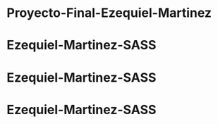 # Proyecto-Final-Ezequiel-Martinez
# Ezequiel-Martinez-SASS
# Ezequiel-Martinez-SASS
# Ezequiel-Martinez-SASS
